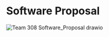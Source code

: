 # Software Proposal

![Team 308 Software_Proposal drawio](https://github.com/EGR314Team308/Team308.github.io/assets/157086096/88f05964-5251-4b15-bc62-fe221542b1b4)
